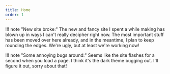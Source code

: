```yaml
---
title: Home
order: 1
---
```


!!! note "New site broke:"
    The new and fancy site I spent a while making has blown up in ways I can't really decipher right now. The most important stuff has been moved over here already, and in the meantime, I plan to keep rounding the edges. We're ugly, but at least we're working now!

!!! note "Some annoying bugs around:"
    Seems like the site flashes for a second when you load a page. I think it's the dark theme bugging out. I'll figure it out, sorry about that!